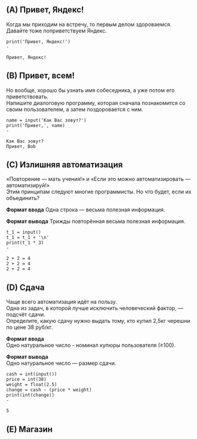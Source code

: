 ## (A) Привет, Яндекс!
Когда мы приходим на встречу, то первым делом здороваемся. Давайте тоже поприветствуем Яндекс.  
```
print('Привет, Яндекс!')
-

Привет, Яндекс!
```

## (B) Привет, всем!  
Но вообще, хорошо бы узнать имя собеседника, а уже потом его приветствовать.  
Напишите диалоговую программу, которая сначала познакомится со своим пользователем, а затем поздоровается с ним.
```
name = input('Как Вас зовут?')
print('Привет,', name)
-

Как Вас зовут?
Привет, Bob
```

## (C) Излишняя автоматизация
«Повторение — мать учения!» и «Если это можно автоматизировать — автоматизируй!»  
Этим принципам следуют многие программисты. Но что будет, если их объединить?  

**Формат ввода**
Одна строка — весьма полезная информация.

**Формат вывода**
Трижды повторённая весьма полезная информация.
```
t_1 = input()
t_1 = t_1 + '\n'
print(t_1 * 3)
-

2 + 2 = 4
2 + 2 = 4
2 + 2 = 4
```

## (D) Сдача
Чаще всего автоматизация идёт на пользу.  
Одна из задач, в которой лучше исключить человеческий фактор, — подсчёт сдачи.  
Определите, какую сдачу нужно выдать тому, кто купил 2,5кг черешни по цене 38 руб/кг.  

**Формат ввода**  
Одно натуральное число - номинал купюры пользователя (≥100).

**Формат вывода**  
Одно натуральное число — размер сдачи.
```
cash = int(input())
price = int(38)
weight = float(2.5)
change = cash - (price * weight)
print(int(change))
-

5
```

## (E) Магазин
